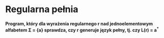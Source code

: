# Regularna pełnia
#### Program, który dla wyrażenia regularnego r nad jednoelementowym alfabetem Σ = {a} sprawdza, czy r generuje język pełny, tj. czy L(r) = a<sup>*</sup>
